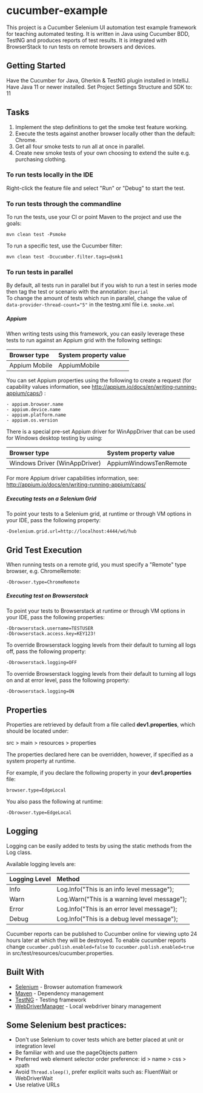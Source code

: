 # cucumber-example

This project is a Cucumber Selenium UI automation test example framework for teaching automated testing.
It is written in Java using Cucumber BDD, TestNG and produces reports of test results.
It is integrated with BrowserStack to run tests on remote browsers and devices.

## Getting Started

Have the Cucumber for Java, Gherkin & TestNG plugin installed in IntelliJ.
Have Java 11 or newer installed.
Set Project Settings Structure and SDK to: 11

## Tasks

1. Implement the step definitions to get the smoke test feature working.
2. Execute the tests against another browser locally other than the default: Chrome.
3. Get all four smoke tests to run all at once in parallel.
4. Create new smoke tests of your own choosing to extend the suite e.g. purchasing clothing.

### To run tests locally in the IDE

Right-click the feature file and select "Run" or "Debug" to start the test.

### To run tests through the commandline

To run the tests, use your CI or point Maven to the project and use the goals:

```
mvn clean test -Psmoke
```

To run a specific test, use the Cucumber filter:

```
mvn clean test -Dcucumber.filter.tags=@smk1
```

### To run tests in parallel

By default, all tests run in parallel but if you wish to run a test in series mode then tag the test or scenario with
the annotation: `@serial`  
To change the amount of tests which run in parallel, change the value of `data-provider-thread-count="5"` in the
testng.xml file i.e. `smoke.xml`

##### Appium

When writing tests using this framework, you can easily leverage these tests to run against an Appium grid with the
following settings:

| Browser type  | System property value |
|:--------------|:----------------------|
| Appium Mobile | AppiumMobile          |

You can set Appium properties using the following to create a request (for capability values information,
see http://appium.io/docs/en/writing-running-appium/caps/) :

```
- appium.browser.name
- appium.device.name
- appium.platform.name
- appium.os.version
```

There is a special pre-set Appium driver for WinAppDriver that can be used for Windows desktop testing by using:

| Browser type                  | System property value  |
|:------------------------------|:-----------------------|
| Windows Driver (WinAppDriver) | AppiumWindowsTenRemote |

For more Appium driver capabilities information, see: http://appium.io/docs/en/writing-running-appium/caps/

##### Executing tests on a Selenium Grid

To point your tests to a Selenium grid, at runtime or through VM options in your IDE, pass the following property:

```
-Dselenium.grid.url=http://localhost:4444/wd/hub
```

## Grid Test Execution

When running tests on a remote grid, you must specify a "Remote" type browser, e.g. ChromeRemote:

```
-Dbrowser.type=ChromeRemote
```

##### Executing test on Browserstack

To point your tests to Browserstack at runtime or through VM options in your IDE, pass the following properties:

```
-Dbrowserstack.username=TESTUSER
-Dbrowserstack.access.key=KEY123!
```

To override Browserstack logging levels from their default to turning all logs off, pass the following property:

```
-Dbrowserstack.logging=OFF
```

To override Browserstack logging levels from their default to turning all logs on and at error level, pass the following
property:

```
-Dbrowserstack.logging=ON
```

## Properties

Properties are retrieved by default from a file called **dev1.properties**, which should be located under:

src > main > resources > properties

The properties declared here can be overridden, however, if specified as a system property at runtime.

For example, if you declare the following property in your **dev1.properties** file:

```
browser.type=EdgeLocal
```

You also pass the following at runtime:

```
-Dbrowser.type=EdgeLocal
```

## Logging

Logging can be easily added to tests by using the static methods from the Log class.

Available logging levels are:

| Logging Level | Method                                       |
|:--------------|:---------------------------------------------|
| Info          | Log.Info("This is an info level message");   |
| Warn          | Log.Warn("This is a warning level message"); |
| Error         | Log.Info("This is an error level message");  |
| Debug         | Log.Info("This is a debug level message");   |

Cucumber reports can be published to Cucumber online for viewing upto 24 hours later at which they will be destroyed.
To enable cucumber reports change `cucumber.publish.enabled=false` to `cucumber.publish.enabled=true` in
src/test/resources/cucumber.properties.

## Built With

* [Selenium](https://github.com/SeleniumHQ/selenium) - Browser automation framework
* [Maven](https://maven.apache.org/) - Dependency management
* [TestNG](https://github.com/cbeust/testng) - Testing framework
* [WebDriverManager](https://github.com/bonigarcia/webdrivermanager) - Local webdriver binary management

## Some Selenium best practices:

* Don't use Selenium to cover tests which are better placed at unit or integration level
* Be familiar with and use the pageObjects pattern
* Preferred web element selector order preference: id > name > css > xpath
* Avoid `Thread.sleep()`, prefer explicit waits such as: FluentWait or WebDriverWait
* Use relative URLs
